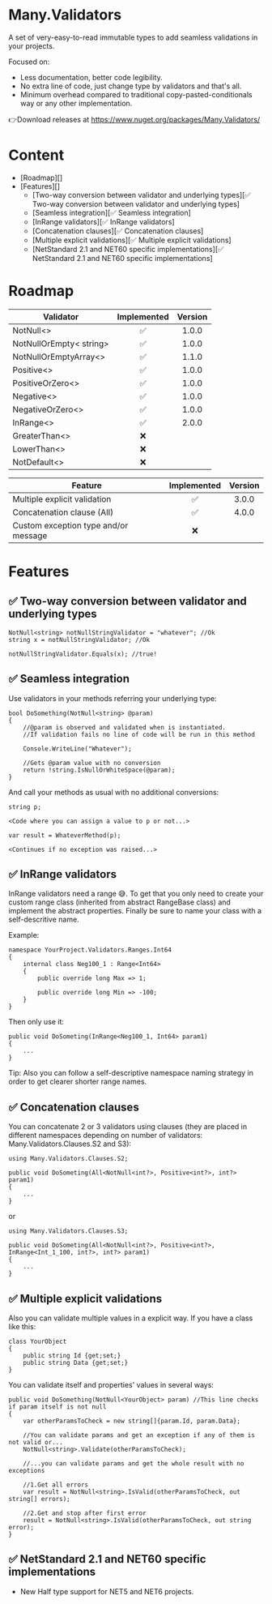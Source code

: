# Many.Validators
A set of very-easy-to-read immutable types to add seamless validations in your projects.

Focused on:
- Less documentation, better code legibility.
- No extra line of code, just change type by validators and that's all.
- Minimum overhead compared to traditional copy-pasted-conditionals way or any other implementation.



👉Download releases at https://www.nuget.org/packages/Many.Validators/


# Content
* [Roadmap][]
* [Features][]  
  * [Two-way conversion between validator and underlying types][✅ Two-way conversion between validator and underlying types]
  * [Seamless integration][✅ Seamless integration]
  * [InRange validators][✅ InRange validators]
  * [Concatenation clauses][✅ Concatenation clauses]
  * [Multiple explicit validations][✅ Multiple explicit validations]
  * [NetStandard 2.1 and NET60 specific implementations][✅ NetStandard 2.1 and NET60 specific implementations]



# Roadmap

|Validator                      |Implemented|Version
|-------------------------------|:---------:|:--------------:
|NotNull<>                      |✅         |1.0.0
|NotNullOrEmpty< string>        |✅         |1.0.0
|NotNullOrEmptyArray<>          |✅         |1.1.0
|Positive<>                     |✅         |1.0.0
|PositiveOrZero<>               |✅         |1.0.0
|Negative<>                     |✅         |1.0.0
|NegativeOrZero<>               |✅         |1.0.0
|InRange<>                      |✅         |2.0.0
|GreaterThan<>                  |❌         |
|LowerThan<>                    |❌         |
|NotDefault<>                   |❌         |



|Feature                             |Implemented|Version
|------------------------------------|:---------:|:-------:
|Multiple explicit validation        |✅         |3.0.0
|Concatenation clause (All)          |✅         |4.0.0
|Custom exception type and/or message|❌         |



# Features


## ✅ Two-way conversion between validator and underlying types
```
NotNull<string> notNullStringValidator = "whatever"; //Ok
string x = notNullStringValidator; //Ok

notNullStringValidator.Equals(x); //true!
```


## ✅ Seamless integration
Use validators in your methods referring your underlying type:
```
bool DoSomething(NotNull<string> @param)
{
    //@param is observed and validated when is instantiated. 
    //If validation fails no line of code will be run in this method

    Console.WriteLine("Whatever");
    
    //Gets @param value with no conversion
    return !string.IsNullOrWhiteSpace(@param); 
}
```

And call your methods as usual with no additional conversions:

```
string p;

<Code where you can assign a value to p or not...>

var result = WhateverMethod(p);

<Continues if no exception was raised...>
```

## ✅ InRange validators
InRange validators need a range 😅. To get that you only need to create your custom range class (inherited from abstract RangeBase class) and implement the abstract properties. Finally be sure to name your class with a self-descritive name. 

Example:
```
namespace YourProject.Validators.Ranges.Int64
{
    internal class Neg100_1 : Range<Int64>
    {
        public override long Max => 1;

        public override long Min => -100;
    }
}
```

Then only use it:
```
public void DoSometing(InRange<Neg100_1, Int64> param1) 
{
    ...
}
```

Tip: Also you can follow a self-descriptive namespace naming strategy in order to get clearer shorter range names.

## ✅ Concatenation clauses
You can concatenate 2 or 3 validators using clauses (they are placed in different namespaces depending on number of validators: Many.Validators.Clauses.S2 and S3):

```
using Many.Validators.Clauses.S2;

public void DoSometing(All<NotNull<int?>, Positive<int?>, int?> param1) 
{
    ...
}
```

or

```
using Many.Validators.Clauses.S3;

public void DoSometing(All<NotNull<int?>, Positive<int?>, InRange<Int_1_100, int?>, int?> param1) 
{
    ...
}
```



## ✅ Multiple explicit validations
Also you can validate multiple values in a explicit way. If you have a class like this:
```
class YourObject
{
    public string Id {get;set;}
    public string Data {get;set;}
}
```

You can validate itself and properties' values in several ways:
```
public void DoSomething(NotNull<YourObject> param) //This line checks if param itself is not null
{
    var otherParamsToCheck = new string[]{param.Id, param.Data};

    //You can validate params and get an exception if any of them is not valid or...
    NotNull<string>.Validate(otherParamsToCheck);

    //...you can validate params and get the whole result with no exceptions

    //1.Get all errors
    var result = NotNull<string>.IsValid(otherParamsToCheck, out string[] errors);

    //2.Get and stop after first error
    result = NotNull<string>.IsValid(otherParamsToCheck, out string error);    
}
```

## ✅ NetStandard 2.1 and NET60 specific implementations
- New Half type support for NET5 and NET6 projects.

